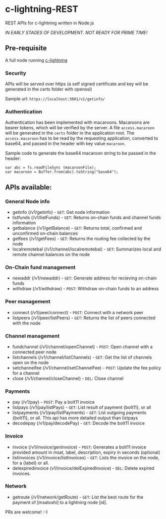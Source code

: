 # c-lightning-REST
REST APIs for c-lightning written in Node.js

*IN EARLY STAGES OF DEVELOPMENT. NOT READY FOR PRIME TIME!*

## Pre-requisite
A full node running [c-lightning](https://github.com/ElementsProject/lightning)

### Security
APIs will be served over https (a self signed certificate and key will be generated in the certs folder with openssl)

Sample url: `https://localhost:3001/v1/getinfo/`

### Authentication
Authentication has been implemented with macaroons. Macaroons are bearer tokens, which will be verified by the server.
A file `access.macaroon` will be generated in the `certs` folder in the application root.
The `access.macaroon` has to be read by the requesting application, converted to base64, and passed in the header with key value `macaroon`.

Sample code to generate the base64 macaroon string to be passed in the header:
```
var abc = fs.readFileSync (macaroonFile);
var macaroon = Buffer.from(abc).toString("base64");
```

## APIs available:
### General Node info
- getinfo (/v1/getinfo) - `GET`: Get node information
- listfunds (/v1/listFunds) - `GET`: Returns on-chain funds and channel funds information
- getbalance (/v1/getBalance) - `GET`: Returns total, confirmed and unconfirmed on-chain balances
- getfees (/v1/getFees) - `GET`: Returns the routing fee collected by the node
- localremotebal (/v1/channel/localremotebal) - `GET`: Summarizes local and remote channel balances on the node
### On-Chain fund management
- newaddr (/v1/newaddr) - `GET`: Generate address for recieving on-chain funds
- withdraw (/v1/withdraw) - `POST`: Withdraw on-chain funds to an address
### Peer management
- connect (/v1/peer/connect) - `POST`: Connect with a network peer
- listpeers (/v1/peer/listPeers) - `GET`: Returns the list of peers connected with the node
### Channel management
- fundchannel (/v1/channel/openChannel) - `POST`: Open channel with a connected peer node
- listchannels (/v1/channel/listChannels) - `GET`: Get the list of channels open on the node
- setchannelfee (/v1/channel/setChannelFee) - `POST`: Update the fee policy for a channel
- close (/v1/channel/closeChannel) - `DEL`: Close channel
### Payments
- pay (/v1/pay) - `POST`: Pay a bolt11 invoice
- listpays (/v1/pay/listPays) - `GET`: List result of payment {bolt11}, or all
- listpayments (/v1/pay/listPayments) - `GET`: List outgoing payments {bolt11}, or all. This api has more detailed output than listpays
- decodepay (/v1/pay/decodePay) - `GET`: Decode the bolt11 invoice
### Invoice
- invoice (/v1/invoice/genInvoice) - `POST`: Generates a bolt11 invoice provided amount in msat, label, description, expiry in seconds (optional)
- listinvoices (/v1/invoice/listInvoices) - `GET`: Lists the invoice on the node, for a {label} or all.
- delexpiredinvoice (v1/invoice/delExpiredInvoice) - `DEL`: Delete expired invoices.
### Network
- getroute (/v1/network/getRoute) - `GET`: List the best route for the payment of [msatoshi] to a lightning node [id].

PRs are welcome! :-)